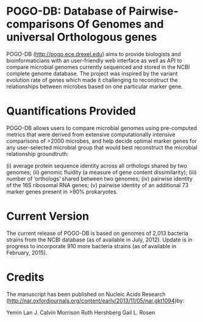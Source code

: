 # POGO-DB: Database of Pairwise-comparisons Of Genomes and universal Orthologous genes

POGO-DB (http://pogo.ece.drexel.edu) aims to provide biologists and bioinformaticians with an user-friendly web interface as well as API to compare microbial genomes currently sequenced and stored in the NCBI complete genome database. The project was inspired by the variant evolution rate of genes which made it challenging to reconstruct the relationships between microbes based on one particular marker gene. 

# Quantifications Provided

POGO-DB allows users to compare microbial genomes using pre-computed metrics that were derived from extensive computationally intensive comparisons of >2000 microbes, and help decide optimal marker genes for any user-selected microbial group that would best reconstruct the microbial relationship groundtruth:

(i) average protein sequence identity across all orthologs shared by two genomes;
(ii) genomic fluidity (a measure of gene content dissimilarity);
(iii) number of ‘orthologs’ shared between two genomes;
(iv) pairwise identity of the 16S ribosomal RNA genes;
(v) pairwise identity of an additional 73 marker genes present in >90% prokaryotes.

# Current Version

The current release of POGO-DB is based on genomes of 2,013 bacteria strains from the NCBI database (as of available in July, 2012). Update is in progress to incorporate 910 more bacteria strains (as of available in February, 2015).

# Credits

The manuscript has been published on Nucleic Acids Research (http://nar.oxfordjournals.org/content/early/2013/11/05/nar.gkt1094)by:

Yemin Lan
J. Calvin Morrison
Ruth Hershberg
Gail L. Rosen

